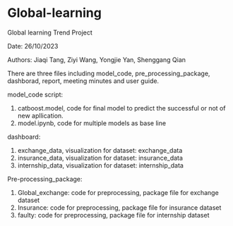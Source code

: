 # Global-learning
Global learning Trend Project 

Date: 26/10/2023

Authors: Jiaqi Tang, Ziyi Wang, Yongjie Yan, Shenggang Qian

There are three files including model_code, pre_processing_package, dashborad, report, meeting minutes and user guide.

model_code script: 
1. catboost.model, code for final model to predict the successful or not of new apllication. 
2. model.ipynb, code for multiple models as base line
                   
dashboard:
1. exchange_data, visualization for dataset: exchange_data 
2. insurance_data, visualization for dataset: insurance_data 
3. internship_data, visualization for dataset: internship_data 

Pre-processing_package: 
1. Global_exchange: code for preprocessing, package file for exchange dataset 
2. Insurance: code for preprocessing, package file for insurance dataset 
3. faulty: code for preprocessing, package file for internship dataset

